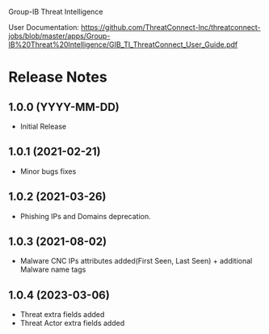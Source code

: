 Group-IB Threat Intelligence 

User Documentation:
https://github.com/ThreatConnect-Inc/threatconnect-jobs/blob/master/apps/Group-IB%20Threat%20Intelligence/GIB_TI_ThreatConnect_User_Guide.pdf 


# Release Notes

## 1.0.0 (YYYY-MM-DD)
* Initial Release

## 1.0.1 (2021-02-21)
* Minor bugs fixes

## 1.0.2 (2021-03-26)
* Phishing IPs and Domains deprecation.

## 1.0.3 (2021-08-02)
* Malware CNC IPs attributes added(First Seen, Last Seen) + additional Malware name tags

## 1.0.4 (2023-03-06)
* Threat extra fields added
* Threat Actor extra fields added
